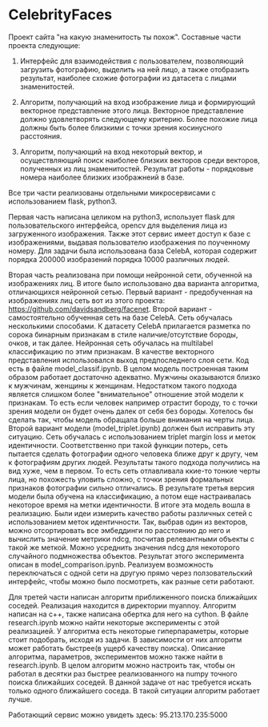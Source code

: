 # CelebrityFaces
Проект сайта "на какую знаменитость ты похож".
Составные части проекта следующие:
1. Интерфейс для взаимодействия с пользователем, позволяющий загрузить фотографию, выделить на ней лицо, а также отобразить результат, наиболее схожие фотографии из датасета с лицами знаменитостей.

2. Алгоритм, получающий на вход изображение лица и формирующий векторное представление этого лица. Векторное представление должно удовлетворять следующему критерию. Более похожие лица должны быть более близкими с точки зрения косинусного расстояния.

3. Алгоритм, получающий на вход некоторый вектор, и осуществляющий поиск наиболее близких векторов среди векторов, полученных из лиц знаменитостей. Результат работы - порядковые номера наиболее близких изображнеий в базе.

Все три части реализованы отдельными микросервисами с использованием flask, python3.

Первая часть написана целиком на python3, использует flask для пользовательского интерфейса, opencv для выделения лица из загруженного изображения. Также этот сервис имеет доступ к базе с изображениями, выдавая пользователю изображения по поученному номеру. Для задачи была использована база CelebA, которая содержит порядка 200000 изобразений порядка 10000 различных людей.

Вторая часть реализована при помощи нейронной сети, обученной на изображениях лиц. В итоге было использовано два варианта алгоритма, отличающихся нейронной сетью. Первый вариант - предобученная на изображениях лиц сеть вот из этого проекта: https://github.com/davidsandberg/facenet. Второй вариант - самостоятельно обученная сеть на базе CelebA. Сеть обучалась несколькими способами. К датасету CelebA прилагается разметка по сорока бинарным признакам в стиле наличие/отсутствие бороды, очков, и так далее. Нейронная сеть обучалась на multilabel классификацию по этим признакам. В качестве векторного представления использовался выход предпоследнего слоя сети. Код есть в файле model_classif.ipynb. В целом модель построенная таким образом работает достаточно адекватно. Мужчины оказываются близко к мужчинам, женщины к женщинам. Недостатком такого подхода является слишком более "внимательное" отношение этой модели к признакам. То есть если человек например отрастит бороду, то с точки зрения модели он будет очень далек от себя без бороды. Хотелось бы сделать так, чтобы модель обращала больше внимания на черты лица. Второй вариант модели (model_triplet.ipynb) должен был исправить эту ситуацию. Сеть обучалась с использованием triplet margin loss и меток идентичности. Соответственно при такой функции потерь, сеть пытается сделать фотографии одного человека ближе друг к другу, чем к фотографиям других людей. Результаты такого подхода получились на вид хуже, чем в первом. То есть сеть отлавливала ккие-то тонкие черты лица, но похожесть уловить сложно, с точки зрения формальных признаков фотографии сильно отличались. В результате третья версия модели была обучена на классификацию, а потом еще настраивалась некоторое время на метки идентичности. В итоге эта модель вошла в реализацию. Были идеи измерить качество работы различных сетей с использованием меток идентичности. Так, выбрав один из векторов, можно отсортировать все эмбеддинги по расстоянию до него и вычислить значение метрики ndcg, посчитав релевантными объекты с такой же меткой. Можно усреднить значения ndcg для некоторого случайного подмножества объектов. Результат этого эксперимента описан в model_comparison.ipynb. Реализуем возможность переключаться с одной сети на другую прямо через ползовательский интерфейс, чтобы можно было посмотреть, как разные сети работают.


Для третей части написан алгоритм приближенного поиска ближайших соседей. Реализация находится в директории myannoy. Алгоритм написан на c++, также написана обертка для него на cython. В файле research.ipynb можно найти некоторые эксперименты с этой реализацией. У алгоритма есть некоторые гиперпараметры, которые стоит подобрать, исходя из задачи. В зависимости от них алгоритм может работать быстрее(в ущерб качеству поиска). Описание алгоритма, параметров, экспериментов можно также найти в research.ipynb. В целом алгоритм можно настроить так, чтобы он работал в десятки раз быстрее реализованного на numpy точного поиска ближайших соседей. В данной задаче от нас требуется искать только одного ближайшего соседа. В такой ситуации алгоритм работает лучше.

Работающий сервис можно увидеть здесь: 95.213.170.235:5000
